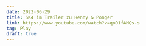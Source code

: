 ```yaml
---
date: 2022-06-29
title: SK4 im Trailer zu Henny & Ponger
link: https://www.youtube.com/watch?v=qoO1fAMQs-s
tag: Play
draft: true
---
```

